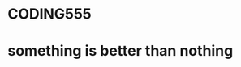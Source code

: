 # CODING555
<!DOCTYPE HTML>
<HTML>
 <BODY>
   <h1>something is better than nothing</p>
 </BODY>
 </HTML>
